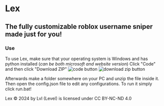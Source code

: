 # Lex
## The fully customizable roblox username sniper made just for you!

### Use
To use Lex, make sure that your operating system is Windows and has python installed (*can be both microsoft and website version*)
Click "Code" and then click "Download ZIP"
![code button](https://imgur.com/a/uLL9Yk6)
![download zip button](https://imgur.com/a/jTVgKED)

Afterwards make a folder somewhere on your PC and unzip the file inside it.
Then open the config.json file to edit any configurations.
To run it simply click run.bat!

Lex © 2024 by Lvl (Level) is licensed under CC BY-NC-ND 4.0 